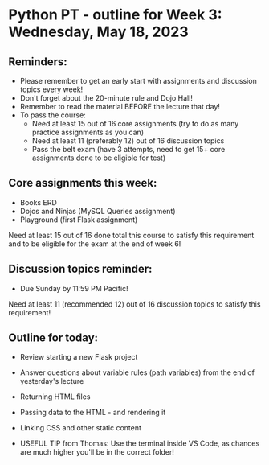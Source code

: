 # Python PT - outline for Week 3: Wednesday, May 18, 2023

## Reminders:
- Please remember to get an early start with assignments and discussion topics every week!
- Don't forget about the 20-minute rule and Dojo Hall!
- Remember to read the material BEFORE the lecture that day!
- To pass the course:
    - Need at least 15 out of 16 core assignments (try to do as many practice assignments as you can)
    - Need at least 11 (preferably 12) out of 16 discussion topics
    - Pass the belt exam (have 3 attempts, need to get 15+ core assignments done to be eligible for test)

## Core assignments this week:
- Books ERD
- Dojos and Ninjas (MySQL Queries assignment)
- Playground (first Flask assignment)

Need at least 15 out of 16 done total this course to satisfy this requirement and to be eligible for the exam at the end of week 6!

## Discussion topics reminder:
- Due Sunday by 11:59 PM Pacific!

Need at least 11 (recommended 12) out of 16 discussion topics to satisfy this requirement!

## Outline for today:
- Review starting a new Flask project
- Answer questions about variable rules (path variables) from the end of yesterday's lecture
- Returning HTML files
- Passing data to the HTML - and rendering it
- Linking CSS and other static content

- USEFUL TIP from Thomas: Use the terminal inside VS Code, as chances are much higher you'll be in the correct folder!
